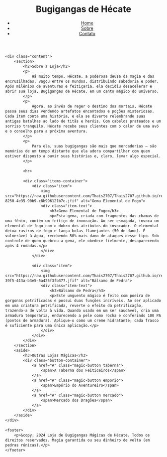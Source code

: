<!DOCTYPE html>
<html lang="pt-br">
<head>
    <meta charset="UTF-8">
    <meta name="viewport" content="width=device-width, initial-scale=1.0">
    <title>Bugigangas de Hécate</title>
    <link rel="preconnect" href="https://fonts.googleapis.com">
    <link rel="preconnect" href="https://fonts.gstatic.com" crossorigin>
    <link href="https://fonts.googleapis.com/css2?family=Metamorphous&display=swap" rel="stylesheet">
    <link href="https://fonts.googleapis.com/css2?family=Poppins:wght@400&display=swap" rel="stylesheet">
    <link rel="stylesheet" href="estilo.css">
</head>
<body>
    <header>
        <div class="overlay" style="background-image: url(https://raw.githubusercontent.com/Thais2707/Thais2707.github.io/refs/heads/main/_669cfbfe-40f4-48f6-b5f5-2a217c5afe9c.jfif);"></div>
        <h1>Bugigangas de Hécate</h1>
        <nav>
            <ul>
                <li><a href="#">Home</a></li>
                <li><a href="#">Sobre</a></li>
                <li><a href="#">Contato</a></li>
            </ul>
        </nav>
    </header>     

    <div class="content">
        <section>
            <h2>Sobre a Loja</h2>
            <p>
                Há muito tempo, Hécate, a poderosa deusa da magia e das encruzilhadas, vagou entre os mundos, distribuindo sabedoria e poder. Após milênios de aventuras e feitiçaria, ela decidiu desacelerar e abrir sua loja, Bugigangas de Hécate, em um canto mágico do universo.
            </p> 
            <p>
                Agora, ao invés de reger o destino dos mortais, Hécate passa seus dias vendendo artefatos encantados e poções misteriosas. Cada item conta uma história, e ela se diverte relembrando suas antigas batalhas ao lado de titãs e heróis. Com cabelos prateados e um sorriso tranquilo, Hécate recebe seus clientes com o calor de uma avó e o conselho para a próxima aventura.
            </p>
            <p>
                Para ela, suas bugigangas são mais que mercadorias — são memórias de um tempo distante que ela adora compartilhar com quem estiver disposto a ouvir suas histórias e, claro, levar algo especial.
            </p>

            <hr>

            <div class="items-container">
                <div class="item">
                    <img src="https://raw.githubusercontent.com/Thais2707/Thais2707.github.io/refs/heads/main/_b96cc119-8250-4e35-90b9-c8b996121b7e.jfif" alt="Gema Elemental de Fogo">
                    <div class="item-text">
                        <h3>Gema Elemental de Fogo</h3>
                        <p>Esta gema, criada com fragmentos das chamas de uma fênix, contém um feitiço de invocação. Ao ser esmagada, invoca um elemental de fogo com o dobro dos atributos do invocador. O elemental deixa rastros de fogo e lança bolas flamejantes (50 de dano). É vulnerável à água, recebendo 50% mais dano de ataques desse tipo. Sob controle de quem quebrou a gema, ele obedece fielmente, desaparecendo após 4 rodadas.</p>
                    </div>
                </div>

                <div class="item">
                    <img src="https://raw.githubusercontent.com/Thais2707/Thais2707.github.io/refs/heads/main/_b400fb38-39f5-413a-b3e5-5a425f3fb377.jfif" alt="Bálsamo de Pedra">
                    <div class="item-text">
                        <h3>Bálsamo de Pedra</h3>
                        <p>Este unguento mágico é feito com poeira de gorgonas petrificadas e possui duas funções incríveis. Ao ser aplicado em uma criatura petrificada, reverte o efeito da petrificação, trazendo-a de volta à vida. Quando usado em um ser saudável, cria uma armadura temporária, endurecendo a pele como rocha e conferindo 100 PA (pontos de armadura). Aplique-o como um creme hidratante; cada frasco é suficiente para uma única aplicação.</p>
                    </div>
                </div>
            </div>
        </section>
        <aside>
            <h3>Outras Lojas Mágicas</h3>
            <div class="button-container">
                <a href="#" class="magic-button taberna">
                    <span>A Taberna dos Feiticeiros</span>
                </a>
                <a href="#" class="magic-button emporio">
                    <span>Empório do Aventureiro</span>
                </a>
                <a href="#" class="magic-button mercado">
                    <span>Mercado dos Dragões</span>
                </a>
            </div>
        </aside>
    </div>

    <footer>
        <p>&copy; 2024 Loja de Bugigangas Mágicas de Hécate. Todos os direitos reservados. Magia garantida ou seu dinheiro de volta (em pedras rúnicas).</p>
    </footer>
</body>
</html>
